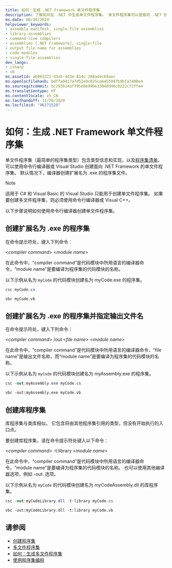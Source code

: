 ```yaml
---
title: 如何：生成 .NET Framework 单文件程序集
description: 了解如何在 .NET 中生成单文件程序集。 单文件程序集可以是面向 .NET 的库 (.dll)，也可以是可执行程序 (.exe) 文件。
ms.date: 08/20/2019
helpviewer_keywords:
- assembly manifest, single-file assemblies
- library assemblies
- command-line compilers
- assemblies [.NET Framework], single-file
- output file name for assemblies
- code modules
- single-file assemblies
dev_langs:
- csharp
- vb
ms.assetid: a6063221-43a5-4d3e-814c-288a4ec69aec
ms.openlocfilehash: bdffa9417a7d52e9c825ca6455997b9bfa7408e4
ms.sourcegitcommit: bc293b14af795e0e999e3304dd40c0222cf2ffe4
ms.translationtype: HT
ms.contentlocale: zh-CN
ms.lasthandoff: 11/26/2020
ms.locfileid: "96271520"
---
```

# <a name="how-to-build-a-net-framework-single-file-assembly"></a>如何：生成 .NET Framework 单文件程序集

单文件程序集（最简单的程序集类型）包含类型信息和实现，以及[程序集清单](../../standard/assembly/manifest.md)。 可以使用命令行编译器或 Visual Studio 创建面向 .NET Framework 的单文件程序集。 默认情况下，编译器创建扩展名为 .exe 的程序集文件。

> [!NOTE]
> 适用于 C# 和 Visual Basic 的 Visual Studio 只能用于创建单文件程序集。 如果要创建多文件程序集，则必须使用命令行编译器或 Visual C++。

以下步骤说明如何使用命令行编译器创建单文件程序集。

## <a name="create-an-assembly-with-an-exe-extension"></a>创建扩展名为 .exe 的程序集

在命令提示符处，键入下列命令：

\<*compiler command*> \<*module name*>

在此命令中，“compiler command”是代码模块中所用语言的编译器命令，“module name”是要编译为程序集的代码模块的名称。

以下示例从名为 `myCode` 的代码模块创建名为 myCode.exe 的程序集。

```csharp
csc myCode.cs
```

```vb
vbc myCode.vb
```

## <a name="create-an-assembly-with-an-exe-extension-and-specify-the-output-file-name"></a>创建扩展名为 .exe 的程序集并指定输出文件名

在命令提示符处，键入下列命令：

\<*compiler command*> /out:\<*file name*> \<*module name*>

在此命令中，“compiler command”是代码模块中所用语言的编译器命令，“file name”是输出文件名称，而“module name”是要编译为程序集的代码模块的名称。

以下示例从名为 `myCode` 的代码模块创建名为 myAssembly.exe 的程序集。

```csharp
csc -out:myAssembly.exe myCode.cs
```

```vb
vbc -out:myAssembly.exe myCode.vb
```

## <a name="create-library-assemblies"></a>创建库程序集

 库程序集与类库相似。 它包含将由其他程序集引用的类型，但没有开始执行的入口点。

要创建库程序集，请在命令提示符处键入以下命令：

\<*compiler command*> -t:library \<*module name*>

在此命令中，“compiler command”是代码模块中所用语言的编译器命令，“module name”是要编译为程序集的代码模块的名称。 也可以使用其他编译器选项，例如 -out: 选项。

以下示例从名为 `myCode` 的代码模块创建名为 myCodeAssembly.dll 的库程序集。

```csharp
csc -out:myCodeLibrary.dll -t:library myCode.cs
```

```vb
vbc -out:myCodeLibrary.dll -t:library myCode.vb
```

## <a name="see-also"></a>请参阅

- [创建程序集](../../standard/assembly/create.md)
- [多文件程序集](multifile-assemblies.md)
- [如何：生成多文件程序集](build-multifile-assembly.md)
- [使用程序集编程](../../standard/assembly/index.md)
